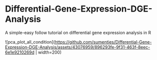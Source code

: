 # Differential-Gene-Expression-DGE-Analysis
A simple-easy follow tutorial on differential gene expression analysis in R

![pca_plot_all_condition](https://github.com/sumenties/Differential-Gene-Expression-DGE-Analysis/assets/43076959/896293fe-9f31-463f-8eec-6e1e9210269d | width=200)

